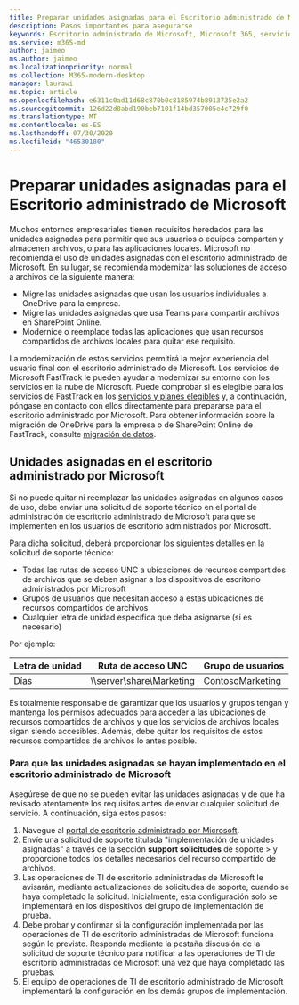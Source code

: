 ```yaml
---
title: Preparar unidades asignadas para el Escritorio administrado de Microsoft
description: Pasos importantes para asegurarse
keywords: Escritorio administrado de Microsoft, Microsoft 365, servicio, documentación
ms.service: m365-md
author: jaimeo
ms.author: jaimeo
ms.localizationpriority: normal
ms.collection: M365-modern-desktop
manager: laurawi
ms.topic: article
ms.openlocfilehash: e6311c0ad11d68c870b0c8185974b8913735e2a2
ms.sourcegitcommit: 126d22d8abd190beb7101f14bd357005e4c729f0
ms.translationtype: MT
ms.contentlocale: es-ES
ms.lasthandoff: 07/30/2020
ms.locfileid: "46530180"
---
```

#  <a name="prepare-mapped-drives-for-microsoft-managed-desktop"></a>Preparar unidades asignadas para el Escritorio administrado de Microsoft

Muchos entornos empresariales tienen requisitos heredados para las unidades asignadas para permitir que sus usuarios o equipos compartan y almacenen archivos, o para las aplicaciones locales. Microsoft no recomienda el uso de unidades asignadas con el escritorio administrado de Microsoft. En su lugar, se recomienda modernizar las soluciones de acceso a archivos de la siguiente manera:
  
- Migre las unidades asignadas que usan los usuarios individuales a OneDrive para la empresa. 
- Migre las unidades asignadas que usa Teams para compartir archivos en SharePoint Online. 
- Modernice o reemplace todas las aplicaciones que usan recursos compartidos de archivos locales para quitar ese requisito.
  
La modernización de estos servicios permitirá la mejor experiencia del usuario final con el escritorio administrado de Microsoft. Los servicios de Microsoft FastTrack le pueden ayudar a modernizar su entorno con los servicios en la nube de Microsoft. Puede comprobar si es elegible para los servicios de FastTrack en los [servicios y planes elegibles](https://docs.microsoft.com/fasttrack/m365-eligible-services-and-plans) y, a continuación, póngase en contacto con ellos directamente para prepararse para el escritorio administrado por Microsoft. Para obtener información sobre la migración de OneDrive para la empresa o de SharePoint Online de FastTrack, consulte [migración de datos](https://docs.microsoft.com/fasttrack/o365-data-migration).

## <a name="mapped-drives-on-microsoft-managed-desktop"></a>Unidades asignadas en el escritorio administrado por Microsoft
 
Si no puede quitar ni reemplazar las unidades asignadas en algunos casos de uso, debe enviar una solicitud de soporte técnico en el portal de administración de escritorio administrado de Microsoft para que se implementen en los usuarios de escritorio administrados por Microsoft.
    
Para dicha solicitud, deberá proporcionar los siguientes detalles en la solicitud de soporte técnico: 

- Todas las rutas de acceso UNC a ubicaciones de recursos compartidos de archivos que se deben asignar a los dispositivos de escritorio administrados por Microsoft 
- Grupos de usuarios que necesitan acceso a estas ubicaciones de recursos compartidos de archivos 
- Cualquier letra de unidad específica que deba asignarse (si es necesario)

Por ejemplo:

| Letra de unidad | Ruta de acceso UNC | Grupo de usuarios |
|--------------|----------|------------|
| Días  | \\\server\share\Marketing | ContosoMarketing |

Es totalmente responsable de garantizar que los usuarios y grupos tengan y mantenga los permisos adecuados para acceder a las ubicaciones de recursos compartidos de archivos y que los servicios de archivos locales sigan siendo accesibles. Además, debe quitar los requisitos de estos recursos compartidos de archivos lo antes posible.

### <a name="to-have-mapped-drives-deployed-in-microsoft-managed-desktop"></a>Para que las unidades asignadas se hayan implementado en el escritorio administrado de Microsoft
 
Asegúrese de que no se pueden evitar las unidades asignadas y de que ha revisado atentamente los requisitos antes de enviar cualquier solicitud de servicio. A continuación, siga estos pasos:

1. Navegue al [portal de escritorio administrado por Microsoft](https://aka.ms/mmdportal).  
2. Envíe una solicitud de soporte titulada "implementación de unidades asignadas" a través de la sección **support solicitudes** de soporte > y proporcione todos los detalles necesarios del recurso compartido de archivos.  
3. Las operaciones de TI de escritorio administradas de Microsoft le avisarán, mediante actualizaciones de solicitudes de soporte, cuando se haya completado la solicitud. Inicialmente, esta configuración solo se implementará en los dispositivos del grupo de implementación de prueba.  
4. Debe probar y confirmar si la configuración implementada por las operaciones de TI de escritorio administradas de Microsoft funciona según lo previsto. Responda mediante la pestaña discusión de la solicitud de soporte técnico para notificar a las operaciones de TI de escritorio administradas de Microsoft una vez que haya completado las pruebas.  
5. El equipo de operaciones de TI de escritorio administrado de Microsoft implementará la configuración en los demás grupos de implementación. 
